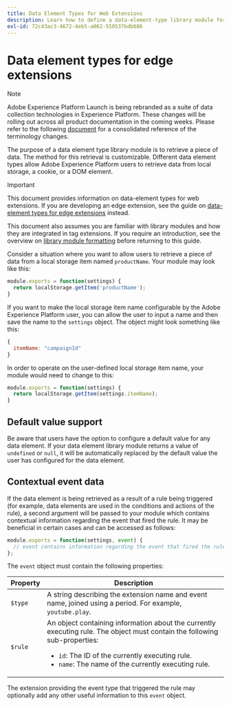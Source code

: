 ```yaml
---
title: Data Element Types for Web Extensions
description: Learn how to define a data-element-type library module for a tag web extension in Adobe Experience Platform.
exl-id: 72c43ac3-4672-4eb5-a062-550537bdb686
---
```

# Data element types for edge extensions

>[!NOTE]
>
>Adobe Experience Platform Launch is being rebranded as a suite of data collection technologies in Experience Platform. These changes will be rolling out across all product documentation in the coming weeks. Please refer to the following [document](../../launch-term-updates.md) for a consolidated reference of the terminology changes.

The purpose of a data element type library module is to retrieve a piece of data. The method for this retrieval is customizable. Different data element types allow Adobe Experience Platform users to retrieve data from local storage, a cookie, or a DOM element.

>[!IMPORTANT]
>
>This document provides information on data-element types for web extensions. If you are developing an edge extension, see the guide on [data-element types for edge extensions](../edge/data-element-types.md) instead.
>
>This document also assumes you are familiar with library modules and how they are integrated in tag extensions. If you require an introduction, see the overview on [library module formatting](./format.md) before returning to this guide.

Consider a situation where you want to allow users to retrieve a piece of data from a local storage item named `productName`. Your module may look like this:

```js
module.exports = function(settings) {
  return localStorage.getItem('productName');
}
```

If you want to make the local storage item name configurable by the Adobe Experience Platform user, you can allow the user to input a name and then save the name to the `settings` object. The object might look something like this:

```js
{
  itemName: "campaignId"
}
```

In order to operate on the user-defined local storage item name, your module would need to change to this:

```js
module.exports = function(settings) {
  return localStorage.getItem(settings.itemName);
}
```

## Default value support

Be aware that users have the option to configure a default value for any data element. If your data element library module returns a value of `undefined` or `null`, it will be automatically replaced by the default value the user has configured for the data element.

## Contextual event data

If the data element is being retrieved as a result of a rule being triggered (for example, data elements are used in the conditions and actions of the rule), a second argument will be passed to your module which contains contextual information regarding the event that fired the rule. It may be beneficial in certain cases and can be accessed as follows:

```js
module.exports = function(settings, event) {
  // event contains information regarding the event that fired the rule
};
```

The `event` object must contain the following properties:

| Property | Description |
| --- | --- |
| `$type` | A string describing the extension name and event name, joined using a period. For example, `youtube.play`. |
| `$rule` | An object containing information about the currently executing rule. The object must contain the following sub-properties:<ul><li>`id`: The ID of the currently executing rule.</li><li>`name`: The name of the currently executing rule.</li></ul> |

The extension providing the event type that triggered the rule may optionally add any other useful information to this `event` object.
